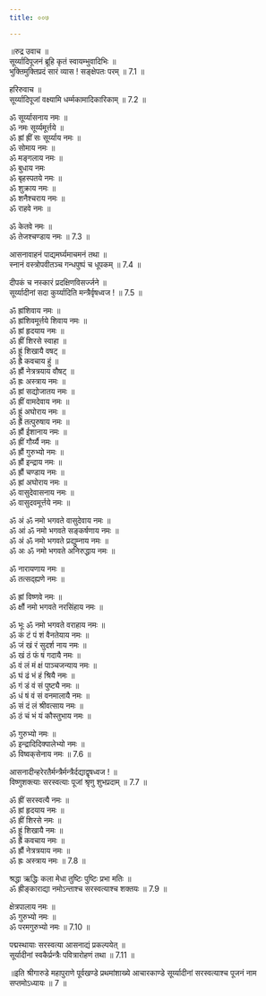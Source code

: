 ```yaml
---
title: ००७

---
```

॥रुद्र उवाच ॥  
सूर्य्यादिपूजनं ब्रूहि कृतं स्वायम्भुवादिभिः ॥  
भुक्तिमुक्तिप्रदं सारं व्यास ! सङ्क्षेपतः परम् ॥ 7.1 ॥  
  
हरिरुवाच ॥  
सूर्य्यादिपूजां वक्ष्यामि धर्म्मकामादिकारिकाम् ॥ 7.2 ॥  
  
ॐ सूर्य्यासनाय नमः ॥  
ॐ नमः सूर्य्यमूर्त्तये ॥  
ॐ ह्रां ह्रीं सः सूर्य्याय नमः ॥  
ॐ सोमाय नमः ॥  
ॐ मङ्गलाय नमः ॥  
ॐ बुधाय नमः  
ॐ बृहस्पतये नमः ॥  
ॐ शुक्राय नमः ॥  
ॐ शनैश्चराय नमः ॥  
ॐ राहवे नमः ॥  
  
ॐ केतवे नमः ॥  
ॐ तेजश्चण्डाय नमः ॥ 7.3 ॥  
  
आसनावाहनं पाद्यमर्घ्यमाचमनं तथा ॥  
स्नानं वस्त्रोपवीतञ्च गन्धपुष्पं च धूपकम् ॥ 7.4 ॥  
  
दीपकं च नस्कारं प्रदक्षिणविसर्ज्जने ॥  
सूर्य्यादीनां सदा कुर्य्यादिति मन्त्रैर्वृषध्वज ! ॥ 7.5 ॥  
  
ॐ ह्रांशिवाय नमः ॥  
ॐ ह्रांशिवमूर्त्तये शिवाय नमः ॥  
ॐ ह्रां हृदयाय नमः ॥  
ॐ ह्रीं शिरसे स्वाहा ॥  
ॐ ह्रूं शिखायै वषट्‌ ॥  
ॐ ह्रै कवचाय हुं ॥  
ॐ ह्रौं नेत्रत्रयाय वौषट् ॥  
ॐ ह्रः अस्त्राय नमः ॥  
ॐ ह्रां सद्योजातय नमः ॥  
ॐ ह्रीं वामदेवाय नमः ॥  
ॐ ह्रूं अघोराय नमः ॥  
ॐ ह्रैं तत्पुरुषाय नमः ॥  
ॐ ह्रौं ईशानाय नमः ॥  
ॐ ह्रीं गौर्य्यै नमः ॥  
ॐ ह्रौं गुरुभ्यो नमः ॥  
ॐ ह्रौं इन्द्राय नमः ॥  
ॐ ह्रौं चण्डाय नमः ॥  
ॐ ह्रां अघोराय नमः ॥  
ॐ वासुदेवासनाय नमः ॥  
ॐ वासुदवमूर्त्तये नमः ॥  
  
ॐ अं ॐ नमो भगवते वासुदेवाय नमः ॥  
ॐ आं ॐ नमो भगवते सङ्कर्षणाय नमः ॥  
ॐ अं ॐ नमो भगवते प्रद्युम्नाय नमः ॥  
ॐ अः ॐ नमो भगवते अनिरुद्धाय नमः ॥  
  
ॐ नारायणाय नमः ॥  
ॐ तत्सद्ह्यणे नमः ॥  
  
ॐ ह्रां विष्णवे नमः ॥  
ॐ क्षौं नमो भगवते नरसिंहाय नमः ॥  
  
ॐ भूः ॐ नमो भगवते वराहाय नमः ॥  
ॐ कं टं पं शं वैनतेयाय नमः ॥  
ॐ जं खं रं सुदर्श नाय नमः ॥  
ॐ खं ठं फं षं गदायै नमः ॥  
ॐ वं लं मं क्षं पाञ्चजन्याय नमः ॥  
ॐ घं ढं भं हं श्रियै नमः ॥  
ॐ गं डं वं सं पुष्ट्यै नमः ॥  
ॐ धं षं वं सं वनमालायै नमः ॥  
ॐ सं दं लं श्रीवत्साय नमः ॥  
ॐ ठं चं भं यं कौस्तुभाय नमः ॥  
  
ॐ गुरुभ्यो नमः ॥  
ॐ इन्द्रादिदिक्पालेभ्यो नमः ॥  
ॐ विष्वक्‌सेनाय नमः ॥ 7.6 ॥  
  
आसनादीन्हरेरतैर्मन्त्रैर्मन्त्रैर्दद्याद्वृषध्वज ! ॥  
विष्णुशक्त्याः सरस्वत्याः पूजां श्रृणु शुभप्रदाम् ॥ 7.7 ॥  
  
ॐ ह्रीं सरस्वत्यै नमः ॥  
ॐ ह्रां हृदयाय नमः ॥  
ॐ ह्रीं शिरसे नमः ॥  
ॐ ह्रूं शिखायै नमः ॥  
ॐ ह्रैं कवचाय नमः ॥  
ॐ ह्रौं नेत्रत्रयाय नमः ॥  
ॐ ह्रः अस्त्राय नमः ॥ 7.8 ॥  
  
श्रद्धा ऋद्धिः कला मेधा तुष्टिः पुष्टिः प्रभा मतिः ॥  
ॐ ह्रीङ्काराद्या नमोऽन्ताश्च सरस्वत्याश्च शक्तयः ॥ 7.9 ॥  
  
क्षेत्रपालाय नमः ॥  
ॐ गुरुभ्यो नमः ॥  
ॐ परमगुरुभ्यो नमः ॥ 7.10 ॥  
  
पद्मस्थायाः सरस्वत्या आसनाद्यं प्रकल्पयेत् ॥  
सूर्यादीनां स्वकैर्प्रन्त्रैः पवित्रारोहणं तथा ॥ 7.11 ॥  
  
॥इति श्रीगारुडे महापुराणे पूर्वखण्डे प्रथमांशाख्ये आचारकाण्डे सूर्य्यादीनां सरस्वत्याश्च पूजनं नाम सप्तमोऽध्यायः ॥ 7 ॥